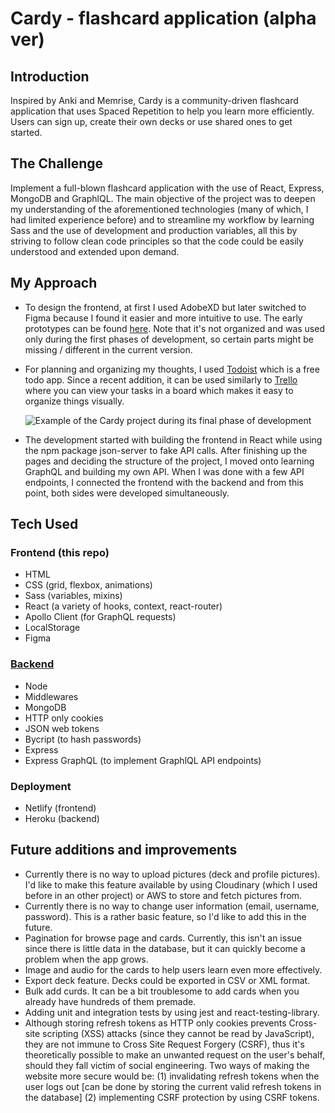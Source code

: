 # Cardy - flashcard application (alpha ver)

## Introduction

Inspired by Anki and Memrise, Cardy is a community-driven flashcard application that uses Spaced Repetition to help you learn more efficiently. Users can sign up, create their own decks or use shared ones to get started.

## The Challenge

Implement a full-blown flashcard application with the use of React, Express, MongoDB and GraphlQL. The main objective of the project was to deepen my understanding of the aforementioned technologies (many of which, I had limited experience before) and to streamline my workflow by learning Sass and the use of development and production variables, all this by striving to follow clean code principles so that the code could be easily understood and extended upon demand.

## My Approach

- To design the frontend, at first I used AdobeXD but later switched to Figma because I found it easier and more intuitive to use. The early prototypes can be found [here](https://www.figma.com/file/HeyCHNLkyKEyi1CROzWf4d/Cardy?node-id=0:1). Note that it's not organized and was used only during the first phases of development, so certain parts might be missing / different in the current version.
- For planning and organizing my thoughts, I used [Todoist](https://todoist.com/) which is a free todo app. Since a recent addition, it can be used similarly to [Trello](https://trello.com/en) where you can view your tasks in a board which makes it easy to organize things visually.

  ![Example of the Cardy project during its final phase of development](https://i.imgur.com/DrepdEq.jpg)

- The development started with building the frontend in React while using the npm package json-server to fake API calls. After finishing up the pages and deciding the structure of the project, I moved onto learning GraphQL and building my own API. When I was done with a few API endpoints, I connected the frontend with the backend and from this point, both sides were developed simultaneously.

## Tech Used

### Frontend (this repo)

- HTML
- CSS (grid, flexbox, animations)
- Sass (variables, mixins)
- React (a variety of hooks, context, react-router)
- Apollo Client (for GraphQL requests)
- LocalStorage
- Figma

### [Backend](https://github.com/Riyomi/cardy-backend)

- Node
- Middlewares
- MongoDB
- HTTP only cookies
- JSON web tokens
- Bycript (to hash passwords)
- Express
- Express GraphQL (to implement GraphlQL API endpoints)

### Deployment

- Netlify (frontend)
- Heroku (backend)

## Future additions and improvements

- Currently there is no way to upload pictures (deck and profile pictures). I'd like to make this feature available by using Cloudinary (which I used before in an other project) or AWS to store and fetch pictures from.
- Currently there is no way to change user information (email, username, password). This is a rather basic feature, so I'd like to add this in the future.
- Pagination for browse page and cards. Currently, this isn't an issue since there is little data in the database, but it can quickly become a problem when the app grows.
- Image and audio for the cards to help users learn even more effectively.
- Export deck feature. Decks could be exported in CSV or XML format.
- Bulk add curds. It can be a bit troublesome to add cards when you already have hundreds of them premade.
- Adding unit and integration tests by using jest and react-testing-library.
- Although storing refresh tokens as HTTP only cookies prevents Cross-site scripting (XSS) attacks (since they cannot be read by JavaScript), they are not immune to Cross Site Request Forgery (CSRF), thus it's theoretically possible to make an unwanted request on the user's behalf, should they fall victim of social engineering. Two ways of making the website more secure would be: (1) invalidating refresh tokens when the user logs out [can be done by storing the current valid refresh tokens in the database] (2) implementing CSRF protection by using CSRF tokens.
